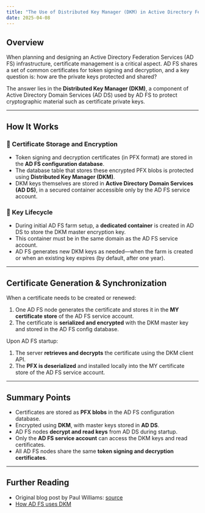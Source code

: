 ```yaml
---
title: "The Use of Distributed Key Manager (DKM) in Active Directory Federation Services (AD FS)"
date: 2025-04-08
---
```


## Overview

When planning and designing an Active Directory Federation Services (AD FS) infrastructure, certificate management is a critical aspect. AD FS shares a set of common certificates for token signing and decryption, and a key question is: how are the private keys protected and shared?

The answer lies in the **Distributed Key Manager (DKM)**, a component of Active Directory Domain Services (AD DS) used by AD FS to protect cryptographic material such as certificate private keys.

---

## How It Works

### 🔐 Certificate Storage and Encryption

- Token signing and decryption certificates (in PFX format) are stored in the **AD FS configuration database**.
- The database table that stores these encrypted PFX blobs is protected using **Distributed Key Manager (DKM)**.
- DKM keys themselves are stored in **Active Directory Domain Services (AD DS)**, in a secured container accessible only by the AD FS service account.

### 🔄 Key Lifecycle

- During initial AD FS farm setup, a **dedicated container** is created in AD DS to store the DKM master encryption key.
- This container must be in the same domain as the AD FS service account.
- AD FS generates new DKM keys as needed—when the farm is created or when an existing key expires (by default, after one year).

---

## Certificate Generation & Synchronization

When a certificate needs to be created or renewed:

1. One AD FS node generates the certificate and stores it in the **MY certificate store** of the AD FS service account.
2. The certificate is **serialized and encrypted** with the DKM master key and stored in the AD FS config database.

Upon AD FS startup:

1. The server **retrieves and decrypts** the certificate using the DKM client API.
2. The **PFX is deserialized** and installed locally into the MY certificate store of the AD FS service account.

---

## Summary Points

- Certificates are stored as **PFX blobs** in the AD FS configuration database.
- Encrypted using **DKM**, with master keys stored in **AD DS**.
- AD FS nodes **decrypt and read keys** from AD DS during startup.
- Only the **AD FS service account** can access the DKM keys and read certificates.
- All AD FS nodes share the same **token signing and decryption certificates**.

---

## Further Reading

- Original blog post by Paul Williams: [source](https://blog.msresource.net/2016/05/04/the-use-of-distributed-key-manager-dkm-in-active-directory-federation-services-ad-fs/)
- [How AD FS uses DKM](https://learn.microsoft.com/en-us/windows-server/identity/ad-fs/overview/ad-fs-design-overview)

